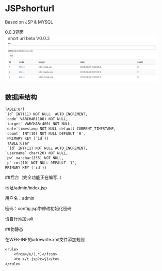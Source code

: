 # JSPshorturl
Based on JSP &amp; MYSQL

0.0.3界面
![screenshots](https://raw.githubusercontent.com/tusik/JSPshorturl/master/screenshots/0.0.3.png)

## 数据库结构

```mysql
TABLE:url
`id` INT(11) NOT NULL  AUTO_INCREMENT,
`code` VARCHAR(100) NOT NULL,
`target` VARCHAR(400) NOT NULL,
`date`timestamp NOT NULL default CURRENT_TIMESTAMP,
`count` INT(10) NOT NULL DEFAULT '0',
 PRIMARY KEY (`id`))
 TABLE:user
 `id` INT(11) NOT NULL AUTO_INCREMENT,
`username` char(20) NOT NULL,
`pw` varchar(255) NOT NULL,
`p` int(10) NOT NULL DEFAULT '1',
PRIMARY KEY (`id`))
```
##后台（完全功能正在编写..）

地址/admin/index.jsp

用户名：admin

密码：config.jsp中修改初始化密码

请自行添加salt

##伪静态

在WEB-INF的urlrewrite.xml文件添加规则

```
<rule>
    <from>/u/(.*)</from>
    <to >/t.jsp?c=$1</to>
</rule>
```
